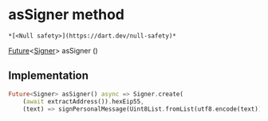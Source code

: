 


# asSigner method




    *[<Null safety>](https://dart.dev/null-safety)*




[Future](https://api.flutter.dev/flutter/dart-async/Future-class.html)&lt;[Signer](././Signer-class.md)> asSigner
()








## Implementation

```dart
Future<Signer> asSigner() async => Signer.create(
    (await extractAddress()).hexEip55,
    (text) => signPersonalMessage(Uint8List.fromList(utf8.encode(text))));
```







